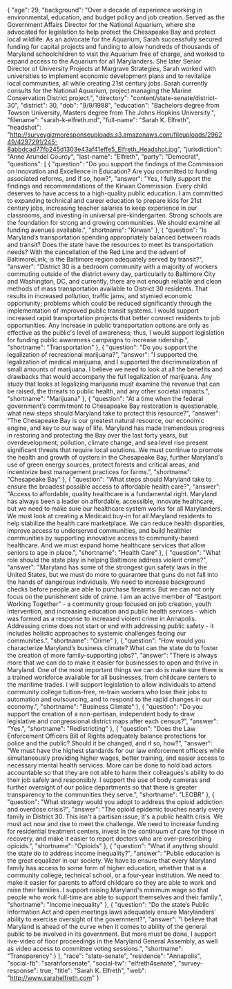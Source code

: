 {
  "age": 29,
  "background": "Over a decade of experience working in environmental, education, and budget policy and job creation. Served as the Government Affairs Director for the National Aquarium, where she advocated for legislation to help protect the Chesapeake Bay and protect local wildlife. As an advocate for the Aquarium, Sarah successfully secured funding for capital projects and funding to allow hundreds of thousands of Maryland schoolchildren to visit the Aquarium free of charge, and worked to expand access to the Aquarium for all Marylanders. She later Senior Director of University Projects at Margrave Strategies, Sarah worked with universities to implement economic development plans and to revitalize local communities, all while creating 21st century jobs. Sarah currently consults for the National Aquarium, project managing the Marine Conservation District project.",
  "directory": "content/state-senate/district-30",
  "district": 30,
  "dob": "9/9/1988",
  "education": "Bachelors degree from Towson University, Masters degree from The Johns Hopkins University.",
  "filename": "sarah-k-elfreth.md",
  "full-name": "Sarah K. Elfreth",
  "headshot": "http://surveygizmoresponseuploads.s3.amazonaws.com/fileuploads/296249/4297291/245-8abbdcad77fb245d1303e43af41effe5_Elfreth_Headshot.jpg",
  "jurisdiction": "Anne Arundel County",
  "last-name": "Elfreth",
  "party": "Democrat",
  "questions": [
    {
      "question": "Do you support the findings of the Commission on Innovation and Excellence in Education? Are you committed to funding associated reforms, and if so, how?",
      "answer": "Yes, I fully support the findings and recommendations of the Kirwan Commission. Every child deserves to have access to a high-quality public education. I am committed to expanding technical and career education to prepare kids for 21st century jobs, increasing teacher salaries to keep experience in our classrooms, and investing in universal pre-kindergarten. Strong schools are the foundation for strong and growing communities. We should examine all funding avenues available.",
      "shortname": "Kirwan"
    },
    {
      "question": "Is Maryland’s transportation spending appropriately balanced between roads and transit? Does the state have the resources to meet its transportation needs? With the cancellation of the Red Line and the advent of BaltimoreLink, is the Baltimore region adequately served by transit?",
      "answer": "District 30 is a bedroom community with a majority of workers commuting outside of the district every day, particularly to Baltimore City and Washington, DC, and currently, there are not enough reliable and clean methods of mass transportation available to District 30 residents. That results in increased pollution, traffic jams, and stymied economic opportunity; problems which could be reduced significantly through the implementation of improved public transit systems. I would support increased rapid transportation projects that better connect residents to job opportunities. Any increase in public transportation options are only as effective as the public's level of awareness; thus, I would support legislation for funding public awareness campaigns to increase ridership.",
      "shortname": "Transportation"
    },
    {
      "question": "Do you support the legalization of recreational marijuana?",
      "answer": "I supported the legalization of medical marijuana, and I supported the decriminalization of small amounts of marijuana. I believe we need to look at all the benefits and drawbacks that would accompany the full legalization of marijuana. Any study that looks at legalizing marijuana must examine the revenue that can be raised, the threats to public health, and any other societal impacts.",
      "shortname": "Marijuana"
    },
    {
      "question": "At a time when the federal government’s commitment to Chesapeake Bay restoration is questionable, what new steps should Maryland take to protect this resource?",
      "answer": "The Chesapeake Bay is our greatest natural resource, our economic engine, and key to our way of life. Maryland has made tremendous progress in restoring and protecting the Bay over the last forty years, but overdevelopment, pollution, climate change, and sea level rise present significant threats that require local solutions. We must continue to promote the health and growth of oysters in the Chesapeake Bay, further Maryland's use of green energy sources, protect forests and critical areas, and incentivize best management practices for farms.",
      "shortname": "Chesapeake Bay"
    },
    {
      "question": "What steps should Maryland take to ensure the broadest possible access to affordable health care?",
      "answer": "Access to affordable, quality healthcare is a fundamental right. Maryland has always been a leader on affordable, accessible, innovate healthcare, but we need to make sure our healthcare system works for all Marylanders. We must look at creating a Medicaid buy-in for all Maryland residents to help stabilize the health care marketplace. We can reduce health disparities, improve access to underserved communities, and build healthier communities by supporting innovative access to community-based healthcare. And we must expand home healthcare services that allow seniors to age in place.",
      "shortname": "Health Care"
    },
    {
      "question": "What role should the state play in helping Baltimore address violent crime?",
      "answer": "Maryland has some of the strongest gun safety laws in the United States, but we must do more to guarantee that guns do not fall into the hands of dangerous individuals. We need to increase background checks before people are able to purchase firearms. But we can not only focus on the punishment side of crime. I am an active member of \"Eastport Working Together\" - a community group focused on job creation, youth intervention, and increasing education and public health services - which was formed as a response to increased violent crime in Annapolis. Addressing crime does not start or end with addressing public safety - it includes holistic approaches to systemic challenges facing our communities.",
      "shortname": "Crime"
    },
    {
      "question": "How would you characterize Maryland’s business climate? What can the state do to foster the creation of more family-supporting jobs?",
      "answer": "There is always more that we can do to make it easier for businesses to open and thrive in Maryland. One of the most important things we can do is make sure there is a trained workforce available for all businesses, from childcare centers to the maritime trades. I will support legislation to allow individuals to attend community college tuition-free, re-train workers who lose their jobs to automation and outsourcing, and to respond to the rapid changes in our economy.",
      "shortname": "Business Climate"
    },
    {
      "question": "Do you support the creation of a non-partisan, independent body to draw legislative and congressional district maps after each census?",
      "answer": "Yes.",
      "shortname": "Redistricting"
    },
    {
      "question": "Does the Law Enforcement Officers Bill of Rights adequately balance protections for police and the public? Should it be changed, and if so, how?",
      "answer": "We must have the highest standards for our law enforcement officers while simultaneously providing higher wages, better training, and easier access to necessary mental health services. More can be done to hold bad actors accountable so that they are not able to harm their colleagues's ability to do their job safely and responsibly. I support the use of body cameras and further oversight of our police departments so that there is greater transparency to the communities they serve.",
      "shortname": "LEOBR"
    },
    {
      "question": "What strategy would you adopt to address the opioid addiction and overdose crisis?",
      "answer": "The opioid epidemic touches nearly every family in District 30. This isn't a partisan issue, it's a public health crisis. We must act now and rise to meet the challenge. We need to increase funding for residential treatment centers, invest in the continuum of care for those in recovery, and make it easier to report doctors who are over-prescribing opioids.",
      "shortname": "Opioids"
    },
    {
      "question": "What if anything should the state do to address income inequality?",
      "answer": "Public education is the great equalizer in our society. We have to ensure that every Maryland family has access to some form of higher education, whether that is a community college, technical school, or a four-year institution. We need to make it easier for parents to afford childcare so they are able to work and raise their families. I support raising Maryland's minimum wage so that people who work full-time are able to support themselves and their family.",
      "shortname": "Income inequality"
    },
    {
      "question": "Do the state’s Public Information Act and open meetings laws adequately ensure Marylanders’ ability to exercise oversight of the government?",
      "answer": "I believe that Maryland is ahead of the curve when it comes to ability of the general public to be involved in its government. But more must be done, I support live-video of floor proceedings in the Maryland General Assembly, as well as video access to committee voting sessions.",
      "shortname": "Transparency"
    }
  ],
  "race": "state-senate",
  "residence": "Annapolis",
  "social-fb": "sarahforsenate",
  "social-tw": "elfreth4senate",
  "survey-response": true,
  "title": "Sarah K. Elfreth",
  "web": "http://www.sarahelfreth.com"
}
